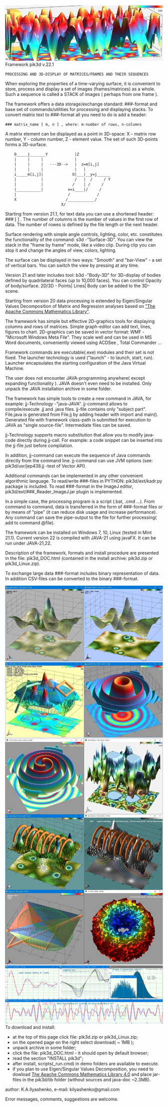![head](/assets/images/830x290.jpg)
Framework pik3d v.22.1

    PROCESSING AND 3D-DISPLAY OF MATRICES/FRAMES AND THEIR SEQUENCES

When exploring the properties of a time-varying surface, it is convenient
to store, process and display a set of images (frames/matrices) as a whole.
Such a sequence is called a STACK of images ( perhaps from one frame ).

The framework offers a data storage/exchange standard: ###-format and
base set of commands/utilities for processing and displaying stacks.
To convert matrix text to ###-format all you need to do is add a header:

    ### matrix_name [ m, n ] , where: m-number of rows, n-columns

A matrix element can be displayed as a point in 3D-space:
X - matrix row number, Y - column number, Z - element value.
The set of such 3D-points forms a 3D-surface.

        O_____j_______Y            |Z
        |     |     |              |
        |     |     |   ---3D-->   |  z=m[i,j]
        |     |     |              |   |
        i_____m[i,j]|             O|___|__y=j______
        |           |              /   |  /     / Y
        |           |             /    | /     /
        |___________|           x=i____|/     /
        |                       /            /
        X                      /____________/
                             X/

Starting from version 21.1, for text data you can use a shortened header: ### [ ] .
The number of columns is the number of values in the first row of data.
The number of rowes is defined by the file length or the next header.

Surface rendering with simple angle controls, lighting, color, etc.
constitutes the functionality of the command: s3d -"Surface-3D".
You can view the stack in the "frame by frame" mode, like a video clip.
During clip you can stop it and change the angles of view, colors, lighting.

The surface can be displayed in two ways: "Smooth" and "bar-View" - a set of vertical
bars. You can switch the view by pressing <F4> at any time.

Version 21 and later includes tool: b3d -"Body-3D" for 3D-display of bodies defined by
quadrilateral faces (up to 10,000 faces). You can control Opacity of body/surface.
2D/3D - Points| Lines| Body can be added to the 3D-scene.

Starting from version 20 data processing is extended by Eigen/Singular Values Decomposition of Matrix
and Regression analyses based on <a href='https://commons.apache.org/proper/commons-math/'>"The Apache Commons Mathematics Library"</a>.

The framework has simple but effective 2D-graphics tools for displaying
columns and rows of matrices. Simple graph-editor can add text, lines, figures to chart.
2D-graphics can be saved in vector format: WMF - "Microsoft Windows Meta File".
They scale well and can be used in MS Word documents, conveniently viewed using ACDSee
, Total Commander<F3> ...

Framework commands are executable(.exe) modules and their set is not fixed.
The launcher technology is used ("launch" - to launch, start, run). Launcher
encapsulates the starting configuration of the Java Virtual Machine.

The user does not encounter JAVA-programming anywhere( except expanding functionality ).
JAVA doesn't even need to be installed. Only unpack the JAVA installation archive in some folder.

The framework has simple tools to create a new command in JAVA, for example: jj-Technology -"java-JAVA".
jj-command allows to compile/execute .jj and .java files. jj-file contains
only "subject part". File.java is generated from File.jj by adding header with import and main().
Generated file with framework class-path is submitted for execution to JAVA as "single source-file".
Intermediate files can be saved.

jj-Technology supports macro substitution that allow you to modify java-code directly during jj-call.
For example: a code snippet can be inserted into the jj-file just before compilation.

In addition, jj-command can execute the sequence of Java commands directly from the command line.
jj-command can use JVM options (see: pik3d/usr/jep438.jj -test of Vector API).

Additional commands can be implemented in any other convenient algorithmic language.
To read/write ###-files in PYTHON: pik3d/ext/kadr.py package is included.
To read ###-format in the ImageJ editor, pik3d/ext/###_Reader_ImageJ.jar plugin is implemented.

In a simple case, the processing program is a script (.bat, .cmd ...).
From command to command, data is transferred in the form of ###-format files
or by means of "pipe" (it can reduce disk usage and increase performance).
Any command can save the pipe-output to the file for further processing( add to command @file).

The framework can be installed on Windows 7, 10, Linux (tested in Mint 21.1).
Current version 22 is compiled with JAVA-21 using javaFX. It can be run under JAVA-21,22.

Description of the framework, formats and install procedure are presented in the file:
pik3d_DOC.html (contained in the install archive: pik3d.zip or pik3d_Linux.zip).

To exchange large data ###-format includes binary representation of data.
In addition CSV-files can be converted to the binary ###-format.

![opacF4](/assets/images/OpacF4.jpg)
![polibo](/assets/images/plb2.jpg)
![4_view](/assets/images/4view.jpg)
![minMAJ](/assets/images/2dgra.png)
To download and install:
  - at the top of this page click file: pik3d.zip or pik3d_Linux.zip;
  - on the opened page on the right select download( ~ 1MB );
  - unpack archive in some folder;
  - click the file: pik3d_DOC.html - it should open by default browser;
  - read the section "INSTALL pik3d";
  - after install, scripts(_run.cmd) in demo folders are available to execute.
  - if you plan to use Eigen/Singular Values Decomposition, you need to dowload
    <a href='https://commons.apache.org/math/download_math.cgi'>The Apache Commons Mathematics Library 4.0</a>
	and place jar-files in the  pik3d/lib  folder (without sources and java-doc ~2.3MB).

<p>author: K.A.Ilyashenko, e-mail: kilyashenko@gmail.com</p>
Error messages, comments, suggestions  are  welcome.
